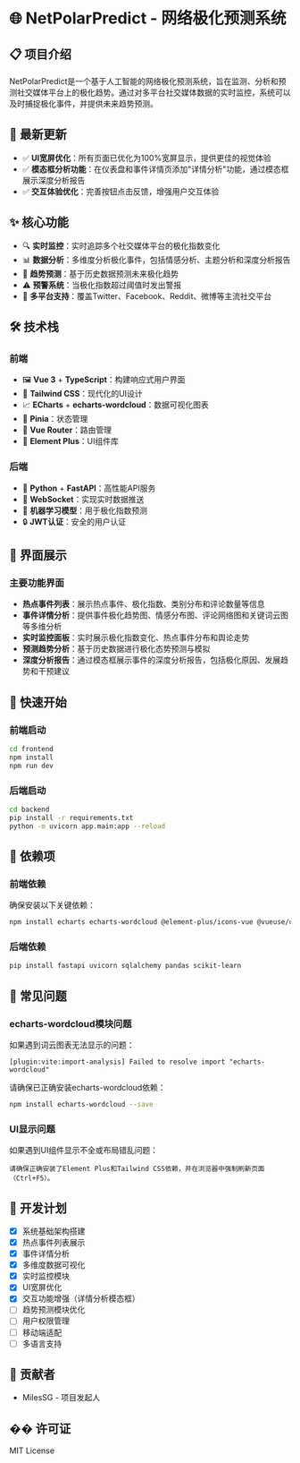 # 🌐 NetPolarPredict - 网络极化预测系统

## 📋 项目介绍

NetPolarPredict是一个基于人工智能的网络极化预测系统，旨在监测、分析和预测社交媒体平台上的极化趋势。通过对多平台社交媒体数据的实时监控，系统可以及时捕捉极化事件，并提供未来趋势预测。

## 📢 最新更新

- ✅ **UI宽屏优化**：所有页面已优化为100%宽屏显示，提供更佳的视觉体验
- ✅ **模态框分析功能**：在仪表盘和事件详情页添加"详情分析"功能，通过模态框展示深度分析报告
- ✅ **交互体验优化**：完善按钮点击反馈，增强用户交互体验

## ✨ 核心功能

* 🔍 **实时监控**：实时追踪多个社交媒体平台的极化指数变化
* 📊 **数据分析**：多维度分析极化事件，包括情感分析、主题分析和深度分析报告
* 🔮 **趋势预测**：基于历史数据预测未来极化趋势
* ⚠️ **预警系统**：当极化指数超过阈值时发出警报
* 📱 **多平台支持**：覆盖Twitter、Facebook、Reddit、微博等主流社交平台

## 🛠️ 技术栈

### 前端

* 🖼️ **Vue 3** + **TypeScript**：构建响应式用户界面
* 🎨 **Tailwind CSS**：现代化的UI设计
* 📈 **ECharts** + **echarts-wordcloud**：数据可视化图表
* 🧰 **Pinia**：状态管理
* 🚦 **Vue Router**：路由管理
* 🧩 **Element Plus**：UI组件库

### 后端

* 🐍 **Python** + **FastAPI**：高性能API服务
* 🔄 **WebSocket**：实现实时数据推送
* 🧠 **机器学习模型**：用于极化指数预测
* 🔒 **JWT认证**：安全的用户认证

## 📸 界面展示

### 主要功能界面

* **热点事件列表**：展示热点事件、极化指数、类别分布和评论数量等信息
* **事件详情分析**：提供事件极化趋势图、情感分布图、评论网络图和关键词云图等多维分析
* **实时监控面板**：实时展示极化指数变化、热点事件分布和舆论走势
* **预测趋势分析**：基于历史数据进行极化态势预测与模拟
* **深度分析报告**：通过模态框展示事件的深度分析报告，包括极化原因、发展趋势和干预建议

## 🚀 快速开始

### 前端启动

```bash
cd frontend
npm install
npm run dev
```

### 后端启动

```bash
cd backend
pip install -r requirements.txt
python -m uvicorn app.main:app --reload
```

## 🧩 依赖项

### 前端依赖

确保安装以下关键依赖：

```bash
npm install echarts echarts-wordcloud @element-plus/icons-vue @vueuse/core
```

### 后端依赖

```bash
pip install fastapi uvicorn sqlalchemy pandas scikit-learn
```

## 🔧 常见问题

### echarts-wordcloud模块问题

如果遇到词云图表无法显示的问题：

```
[plugin:vite:import-analysis] Failed to resolve import "echarts-wordcloud"
```

请确保已正确安装echarts-wordcloud依赖：

```bash
npm install echarts-wordcloud --save
```

### UI显示问题

如果遇到UI组件显示不全或布局错乱问题：

```
请确保正确安装了Element Plus和Tailwind CSS依赖，并在浏览器中强制刷新页面（Ctrl+F5）。
```

## 📝 开发计划

- [x] 系统基础架构搭建
- [x] 热点事件列表展示
- [x] 事件详情分析
- [x] 多维度数据可视化
- [x] 实时监控模块
- [x] UI宽屏优化
- [x] 交互功能增强（详情分析模态框）
- [ ] 趋势预测模块优化
- [ ] 用户权限管理
- [ ] 移动端适配
- [ ] 多语言支持

## 👥 贡献者

* MilesSG - 项目发起人

## �� 许可证

MIT License 